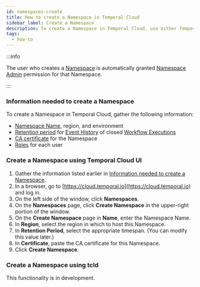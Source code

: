 ```yaml
---
id: namespaces-create
title: How to create a Namespace in Temporal Cloud
sidebar_label: Create a Namespace
description: To create a Namespace in Temporal Cloud, use either Temporal Cloud UI or tcld.
tags:
  - how-to
---
```


:::info

The user who creates a [Namespace](/namespaces) is automatically granted [Namespace Admin](/cloud/what-are-the-namespace-level-permissions-for-users-in-temporal-cloud) permission for that Namespace.

:::

<!--- What information do I need to create a Namespace in Temporal Cloud? --->

### Information needed to create a Namespace

To create a Namespace in Temporal Cloud, gather the following information:

- [Namespace Name](/cloud/#cloud-namespace), region, and environment
- [Retention period](/clusters/#retention-period) for [Event History](/workflows#event-history) of closed [Workflow Executions](/workflows#workflow-executions)
- [CA certificate](/cloud/how-to-manage-certificates-in-temporal-cloud#requirements-for-client-certificates) for the Namespace
- [Roles](/cloud/what-are-the-account-level-roles-for-users-in-temporal-cloud) for each user

<!--- How to create a Namespace in Temporal Cloud using Temporal Cloud UI --->

### Create a Namespace using Temporal Cloud UI

1. Gather the information listed earlier in [Information needed to create a Namespace](#information-needed-to-create-a-namespace).
1. In a browser, go to [https://cloud.temporal.io](https://cloud.temporal.io) and log in.
1. On the left side of the window, click **Namespaces**.
1. On the **Namespaces** page, click **Create Namespace** in the upper-right portion of the window.
1. On the **Create Namespace** page in **Name**, enter the Namespace Name.
1. In **Region**, select the region in which to host this Namespace.
1. In **Retention Period**, select the appropriate timespan. (You can modify this value later.)
1. In **Certificate**, paste the CA certificate for this Namespace.
1. Click **Create Namespace**.

<!--- How to create a Namespace in Temporal Cloud using tcld --->

### Create a Namespace using tcld

This functionality is in development.
